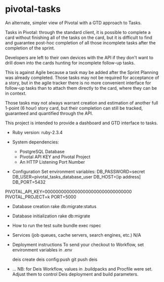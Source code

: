 # pivotal-tasks

An alternate, simpler view of Pivotal with a GTD approach to Tasks.

Tasks in Pivotal: through the standard client, it is possible to complete a
card without finishing all of the tasks on the card, but it is difficult to
find and guarantee post-hoc completion of all those incomplete tasks after the
completion of the sprint.

Developers are left to their own devices with the API if they don't want to
drill down into the cards hunting for incomplete follow-up tasks.

This is against Agile because a task may be added after the Sprint Planning was
already completed.  Those tasks may not be required for acceptance of a story,
but in the agile tracker there is no more convenient interface for follow-up
tasks than to attach them directly to the card, where they can be in context.

Those tasks may not always warrant creation and estimation of another full
1-point (6 hour) story card, but their completion can still be tracked,
guaranteed and quantified through the API.

This project is intended to provide a dashboard and GTD interface to tasks.

* Ruby version: ruby-2.3.4

* System dependencies:
  * PostgreSQL Database
  * Pivotal API KEY and Pivotal Project
  * An HTTP Listening Port Number

* Configuration
    Set environment variables:
DB_PASSWORD=secret
DB_USER=pivotal_tasks_database_user
DB_HOST=[ip address]
DB_PORT=5432

PIVOTAL_API_KEY=00000000000000000000000000000000
PIVOTAL_PROJECT=k
PORT=5000

* Database creation
    rake db:migrate:status

* Database initialization
    rake db:migrate

* How to run the test suite
    bundle exec rspec

* Services (job queues, cache servers, search engines, etc.)
    N/A

* Deployment instructions
    To send your checkout to Workflow, set environment variables in .env

    deis create
    deis config:push
    git push deis

* ...
    NB: for Deis Workflow, values in .buildpacks and Procfile were set.
    Adjust them to control Deis deployment and build parameters.

